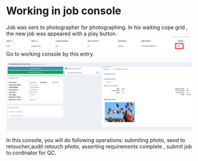 # Working in job console

Job was sent to photographer for photographing. In his waiting cope grid , the new job was appeared with a play button.![](/assets/work_start_button.png)Go to working console by this entry.

![](/assets/sssssimport.png)

In this console, you will do following operations: submiting photo, send to retoucher,audit retouch photo, asserting requirements complete , submit job to cordinator for QC.

